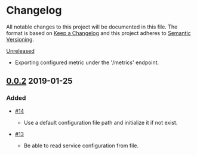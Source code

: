 # Changelog 
All notable changes to this project will be documented in this file.
The format is based on [Keep a Changelog](http://www.keepachangelog.com/en/1.0.0/) and this project adheres to [Semantic Versioning](http://www.semver.org/spec/v2.0.0.html).

[Unreleased](https://github.com/skycoin/skycoin/compare/master...develop)
- Exporting configured metric under the '/metrics' endpoint.


## [0.0.2](https://github.com/simelo/rexporter/releases...) 2019-01-25

### Added
 * [\#14](https://github.com/simelo/rextporter/issues/14)
   - Use a default configuration file path and initialize it if not exist.
   
 * [\#13](https://github.com/simelo/rextporter/issues/13)
   - Be able to read service configuration from file.
